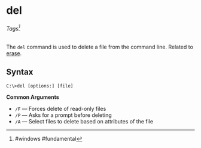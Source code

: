 # del
###### Tags[^1]

The `del` command is used to delete a file from the command line. Related to [erase](erase.md).

## Syntax
```
C:\>del [options:] [file] 
```

**Common Arguments**
- `/F` &mdash; Forces delete of read-only files 
- `/P` &mdash; Asks for a prompt before deleting 
- `/A` &mdash; Select files to delete based on attributes of the file 

 [^1]: #windows #fundamental 

 